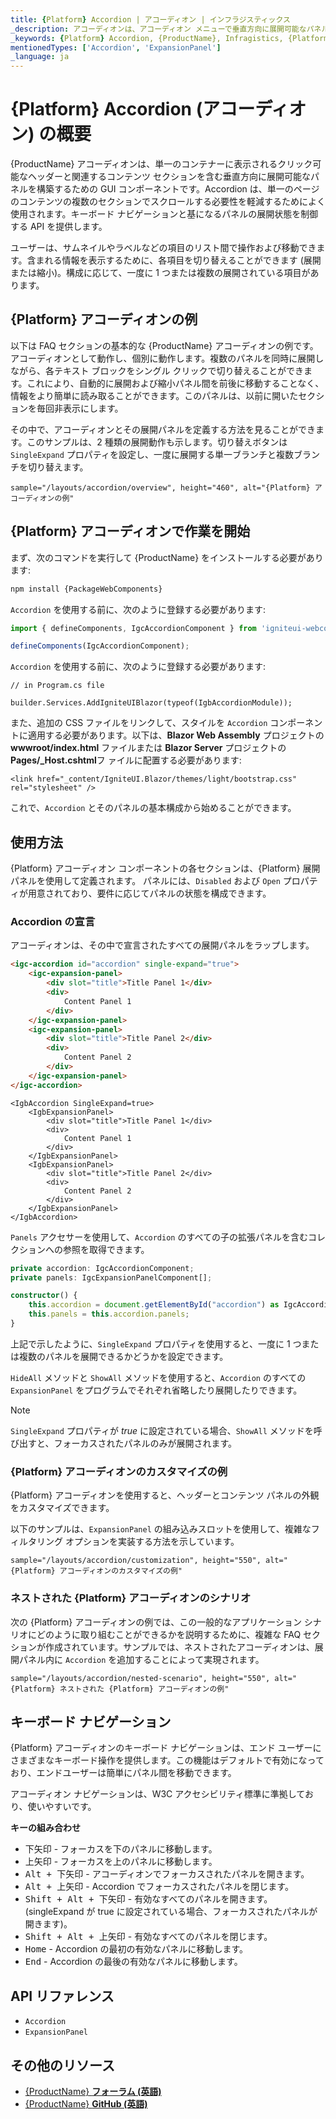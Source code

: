 ```yaml
---
title: {Platform} Accordion | アコーディオン | インフラジスティックス
_description: アコーディオンは、アコーディオン メニューで垂直方向に展開可能なパネルを構築するために使用されます。
_keywords: {Platform} Accordion, {ProductName}, Infragistics, {Platform} アコーディオン, インフラジスティックス
mentionedTypes: ['Accordion', 'ExpansionPanel']
_language: ja
---
```


# {Platform} Accordion (アコーディオン) の概要

{ProductName} アコーディオンは、単一のコンテナーに表示されるクリック可能なヘッダーと関連するコンテンツ セクションを含む垂直方向に展開可能なパネルを構築するための GUI コンポーネントです。Accordion は、単一のページのコンテンツの複数のセクションでスクロールする必要性を軽減するためによく使用されます。キーボード ナビゲーションと基になるパネルの展開状態を制御する API を提供します。

ユーザーは、サムネイルやラベルなどの項目のリスト間で操作および移動できます。含まれる情報を表示するために、各項目を切り替えることができます (展開または縮小)。構成に応じて、一度に 1 つまたは複数の展開されている項目があります。

## {Platform} アコーディオンの例

以下は FAQ セクションの基本的な {ProductName} アコーディオンの例です。アコーディオンとして動作し、個別に動作します。複数のパネルを同時に展開しながら、各テキスト ブロックをシングル クリックで切り替えることができます。これにより、自動的に展開および縮小パネル間を前後に移動することなく、情報をより簡単に読み取ることができます。このパネルは、以前に開いたセクションを毎回非表示にします。

その中で、アコーディオンとその展開パネルを定義する方法を見ることができます。このサンプルは、2 種類の展開動作も示します。切り替えボタンは `SingleExpand` プロパティを設定し、一度に展開する単一ブランチと複数ブランチを切り替えます。

`sample="/layouts/accordion/overview", height="460", alt="{Platform} アコーディオンの例"`



<div class="divider--half"></div>

## {Platform} アコーディオンで作業を開始

<!-- WebComponents -->

まず、次のコマンドを実行して {ProductName} をインストールする必要があります:

```cmd
npm install {PackageWebComponents}
```

`Accordion` を使用する前に、次のように登録する必要があります:

```ts
import { defineComponents, IgcAccordionComponent } from 'igniteui-webcomponents';

defineComponents(IgcAccordionComponent);
```

<!-- end: WebComponents -->

`Accordion` を使用する前に、次のように登録する必要があります:

```razor
// in Program.cs file

builder.Services.AddIgniteUIBlazor(typeof(IgbAccordionModule));
```

<!-- Blazor -->

また、追加の CSS ファイルをリンクして、スタイルを `Accordion` コンポーネントに適用する必要があります。以下は、**Blazor Web Assembly** プロジェクトの **wwwroot/index.html** ファイルまたは **Blazor Server** プロジェクトの **Pages/_Host.cshtml**フ ァイルに配置する必要があります:

```razor
<link href="_content/IgniteUI.Blazor/themes/light/bootstrap.css" rel="stylesheet" />
```

<!-- end: Blazor -->

これで、`Accordion` とそのパネルの基本構成から始めることができます。

## 使用方法

{Platform} アコーディオン コンポーネントの各セクションは、{Platform} 展開パネルを使用して定義されます。
パネルには、`Disabled` および `Open` プロパティが用意されており、要件に応じてパネルの状態を構成できます。

### Accordion の宣言

アコーディオンは、その中で宣言されたすべての展開パネルをラップします。

```html
<igc-accordion id="accordion" single-expand="true">
    <igc-expansion-panel>
        <div slot="title">Title Panel 1</div>
        <div>
            Content Panel 1
        </div>
    </igc-expansion-panel>
    <igc-expansion-panel>
        <div slot="title">Title Panel 2</div>
        <div>
            Content Panel 2
        </div>
    </igc-expansion-panel>
</igc-accordion>
```

```razor
<IgbAccordion SingleExpand=true>
    <IgbExpansionPanel>
        <div slot="title">Title Panel 1</div>
        <div>
            Content Panel 1
        </div>
    </IgbExpansionPanel>
    <IgbExpansionPanel>
        <div slot="title">Title Panel 2</div>
        <div>
            Content Panel 2
        </div>
    </IgbExpansionPanel>
</IgbAccordion>
```

<!-- WebComponents -->

`Panels` アクセサーを使用して、`Accordion` のすべての子の拡張パネルを含むコレクションへの参照を取得できます。

```typescript
private accordion: IgcAccordionComponent;
private panels: IgcExpansionPanelComponent[];

constructor() {
	this.accordion = document.getElementById("accordion") as IgcAccordionComponent;
	this.panels = this.accordion.panels;
}
```

<!-- end: WebComponents -->
上記で示したように、`SingleExpand` プロパティを使用すると、一度に 1 つまたは複数のパネルを展開できるかどうかを設定できます。

`HideAll` メソッドと `ShowAll` メソッドを使用すると、`Accordion` のすべての `ExpansionPanel` をプログラムでそれぞれ省略したり展開したりできます。

> [!Note]
> `SingleExpand` プロパティが *true* に設定されている場合、`ShowAll` メソッドを呼び出すと、フォーカスされたパネルのみが展開されます。

### {Platform} アコーディオンのカスタマイズの例

{Platform} アコーディオンを使用すると、ヘッダーとコンテンツ パネルの外観をカスタマイズできます。

以下のサンプルは、`ExpansionPanel` の組み込みスロットを使用して、複雑なフィルタリング オプションを実装する方法を示しています。

`sample="/layouts/accordion/customization", height="550", alt="{Platform} アコーディオンのカスタマイズの例"`



<div class="divider--half"></div>

### ネストされた {Platform} アコーディオンのシナリオ

次の {Platform} アコーディオンの例では、この一般的なアプリケーション シナリオにどのように取り組むことができるかを説明するために、複雑な FAQ セクションが作成されています。サンプルでは、ネストされたアコーディオンは、展開パネル内に `Accordion` を追加することによって実現されます。

`sample="/layouts/accordion/nested-scenario", height="550", alt="{Platform} ネストされた {Platform} アコーディオンの例"`



<div class="divider--half"></div>

## キーボード ナビゲーション

{Platform} アコーディオンのキーボード ナビゲーションは、エンド ユーザーにさまざまなキーボード操作を提供します。この機能はデフォルトで有効になっており、エンドユーザーは簡単にパネル間を移動できます。

アコーディオン ナビゲーションは、W3C アクセシビリティ標準に準拠しており、使いやすいです。

**キーの組み合わせ**
 - <kbd>下矢印</kbd> - フォーカスを下のパネルに移動します。
 - <kbd>上矢印</kbd> - フォーカスを上のパネルに移動します。
 - <kbd>Alt + 下矢印</kbd> - アコーディオンでフォーカスされたパネルを開きます。
 - <kbd>Alt + 上矢印</kbd> - Accordion でフォーカスされたパネルを閉じます。
 - <kbd>Shift + Alt + 下矢印</kbd> - 有効なすべてのパネルを開きます。(singleExpand が true に設定されている場合、フォーカスされたパネルが開きます)。
 - <kbd>Shift + Alt + 上矢印</kbd> - 有効なすべてのパネルを閉じます。
 - <kbd>Home</kbd> - Accordion の最初の有効なパネルに移動します。
 - <kbd>End</kbd> - Accordion の最後の有効なパネルに移動します。

<div class="divider"></div>

## API リファレンス

- `Accordion`
- `ExpansionPanel`

## その他のリソース

* [{ProductName} **フォーラム (英語)**]({ForumsLink})
* [{ProductName} **GitHub (英語)**]({GithubLink})